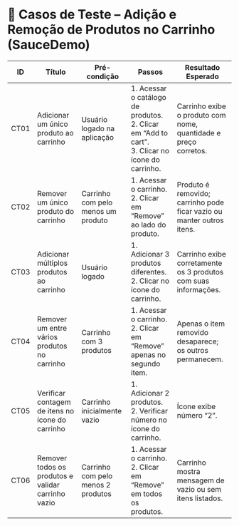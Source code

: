 # 🧪 Casos de Teste – Adição e Remoção de Produtos no Carrinho (SauceDemo)

| ID    | Título                                              | Pré-condição                            | Passos                                                                                                                                   | Resultado Esperado                                                                 |
|-------|------------------------------------------------------|-----------------------------------------|------------------------------------------------------------------------------------------------------------------------------------------|-------------------------------------------------------------------------------------|
| CT01  | Adicionar um único produto ao carrinho              | Usuário logado na aplicação             | 1. Acessar o catálogo de produtos.<br>2. Clicar em “Add to cart”.<br>3. Clicar no ícone do carrinho.                                     | Carrinho exibe o produto com nome, quantidade e preço corretos.                    |
| CT02  | Remover um único produto do carrinho                | Carrinho com pelo menos um produto      | 1. Acessar o carrinho.<br>2. Clicar em “Remove” ao lado do produto.                                                                      | Produto é removido; carrinho pode ficar vazio ou manter outros itens.              |
| CT03  | Adicionar múltiplos produtos ao carrinho            | Usuário logado                          | 1. Adicionar 3 produtos diferentes.<br>2. Clicar no ícone do carrinho.                                                                   | Carrinho exibe corretamente os 3 produtos com suas informações.                    |
| CT04  | Remover um entre vários produtos no carrinho        | Carrinho com 3 produtos                 | 1. Acessar o carrinho.<br>2. Clicar em “Remove” apenas no segundo item.                                                                  | Apenas o item removido desaparece; os outros permanecem.                           |
| CT05  | Verificar contagem de itens no ícone do carrinho    | Carrinho inicialmente vazio             | 1. Adicionar 2 produtos.<br>2. Verificar número no ícone do carrinho.                                                                    | Ícone exibe número “2”.                                                            |
| CT06  | Remover todos os produtos e validar carrinho vazio  | Carrinho com pelo menos 2 produtos      | 1. Acessar o carrinho.<br>2. Clicar em “Remove” em todos os produtos.                                                                   | Carrinho mostra mensagem de vazio ou sem itens listados.                          |

